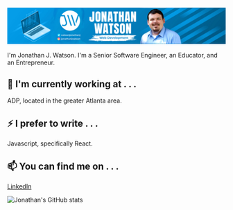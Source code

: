 [![Header](https://github.com/jonathanjwatson/jonathanjwatson/raw/main/assets/header.jpg)](https://some-url.dev/)


I'm Jonathan J. Watson. I'm a Senior Software Engineer, an Educator, and an Entrepreneur.

## 🔭 I'm currently working at . . .

ADP, located in the greater Atlanta area.

## ⚡ I prefer to write . . .

Javascript, specifically React.

## 📫 You can find me on . . .

[LinkedIn](https://www.linkedin.com/in/jonathanjwatson)

![Jonathan's GitHub stats](https://github-readme-stats.vercel.app/api?username=jonathanjwatson&show_icons=true&theme=algolia)
